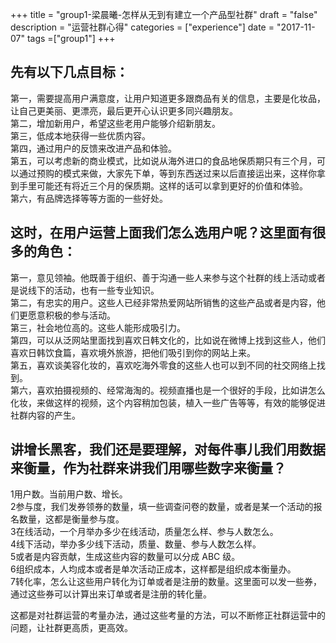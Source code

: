 +++
title = "group1-梁晨曦-怎样从无到有建立一个产品型社群"
draft = "false"
description = "运营社群心得"
categories = ["experience"]
date = "2017-11-07"
tags =["group1"]
+++

## 先有以下几点目标：<br/>

第一，需要提高用户满意度，让用户知道更多跟商品有关的信息，主要是化妆品，让自己更美丽、更漂亮，最后更开心认识更多同兴趣朋友。<br/>
第二，增加新用户，希望这些老用户能够介绍新朋友。<br/>
第三，低成本地获得一些优质内容。<br/>
第四，通过用户的反馈来改进产品和体验。<br/>
第五，可以考虑新的商业模式，比如说从海外进口的食品地保质期只有三个月，可以通过预购的模式来做，大家先下单，等到东西送过来以后直接运出来，这样你拿到手里可能还有将近三个月的保质期。这样的话可以拿到更好的价值和体验。<br/>
第六，有品牌选择等等方面的一些好处。<br/>

## 这时，在用户运营上面我们怎么选用户呢？这里面有很多的角色：<br/>

第一，意见领袖。他既善于组织、善于沟通一些人来参与这个社群的线上活动或者是说线下的活动，也有一些专业知识。<br/>
第二，有忠实的用户。这些人已经非常热爱网站所销售的这些产品或者是内容，他们更愿意积极的参与活动。<br/>
第三，社会地位高的。这些人能形成吸引力。<br/>
第四，可以从泛网站里面找到喜欢日韩文化的，比如说在微博上找到这些人，他们喜欢日韩饮食篇，喜欢境外旅游，把他们吸引到你的网站上来。<br/>
第五，喜欢谈美容化妆的，喜欢吃海外零食的这些人也可以到不同的社交网络上找到。<br/>
第六，喜欢拍摄视频的、经常海淘的。视频直播也是一个很好的手段，比如讲怎么化妆，来做这样的视频，这个内容稍加包装，植入一些广告等等，有效的能够促进社群内容的产生。<br/>


## 讲增长黑客，我们还是要理解，对每件事儿我们用数据来衡量，作为社群来讲我们用哪些数字来衡量？

1用户数。当前用户数、增长。<br/>
2参与度，我们发券领券的数量，填一些调查问卷的数量，或者是某一个活动的报名数量，这都是衡量参与度。<br/>
3在线活动，一个月举办多少在线活动，质量怎么样、参与人数怎么。<br/>
4线下活动，举办多少线下活动，质量、数量、参与人数怎么样。<br/>
5或者是内容贡献，生成这些内容的数量可以分成 ABC 级。<br/>
6组织成本，人均成本或者是单次活动正成本，这样都是组织成本衡量办。<br/>
7转化率，怎么让这些用户转化为订单或者是注册的数量。这里面可以发一些券，通过这些券可以计算出来订单或者是注册的转化量。<br/>

这都是对社群运营的考量办法，通过这些考量的方法，可以不断修正社群运营中的问题，让社群更高质，更高效。<br/>
